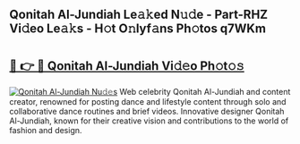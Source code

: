 ## Qonitah Al-Jundiah Le𝚊𝚔ed N𝚞𝚍e - Part-RHZ Vi𝚍eo Le𝚊𝚔s - H𝚘t O𝚗lyf𝚊ns Ph𝚘tos q7WKm

# <h2><a href="http://hf7qg4.feru.top/?c=Qonitah+Al-Jundiah">🔗 👉 🔴 Qonitah Al-Jundiah Vi𝚍𝚎o Ph𝚘t𝚘𝚜</a></h2>

[![Qonitah Al-Jundiah Nu𝚍𝚎s](https://i.imgur.com/0TWrTi3.gif)](http://hf7qg4.feru.top/?c=Qonitah+Al-Jundiah)
Web celebrity Qonitah Al-Jundiah and content creator, renowned for posting dance and lifestyle content through solo and collaborative dance routines and brief videos. Innovative designer Qonitah Al-Jundiah, known for their creative vision and contributions to the world of fashion and design. 
